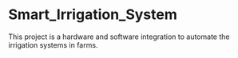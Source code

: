 # Smart_Irrigation_System
This project is a hardware and software integration to automate the irrigation systems in farms.
